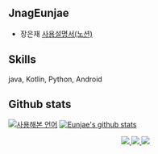 ## JnagEunjae
* 장은재 [사용설명서(노션)](https://www.notion.so/Hi-I-m-Eunjae-b51d673cd6fc47b4bbf7cba63b0f36d7)
<!--
**ejjang2030/ejjang2030** is a ✨ _special_ ✨ repository because its `README.md` (this file) appears on your GitHub profile.

Here are some ideas to get you started:

- 🔭 I’m currently working on ...
- 🌱 I’m currently learning ...
- 👯 I’m looking to collaborate on ...
- 🤔 I’m looking for help with ...
- 💬 Ask me about ...
- 📫 How to reach me: ...
- 😄 Pronouns: ...
- ⚡ Fun fact: ...
-->

## Skills
java, Kotlin, Python, Android

<!-- ## 취미(Hobbies) -->

## Github stats
[![사용해본 언어](https://github-readme-stats.vercel.app/api/top-langs/?username=ejjang2030)](https://github.com/anuraghazra/github-readme-stats)
[![Eunjae's github stats](https://github-readme-stats.vercel.app/api?username=ejjang2030)](https://github.com/anuraghazra/github-readme-stats)

<div align="center">
  <a href="https://www.linkedin.com/in/ejjang2030/">
  <img src="https://img.shields.io/badge/-LinkedIn-blue?style=flat-square&logo=Linkedin&logoColor=white&link=https://www.linkedin.com/in/ejjang2030/"/>
  </a>
<a href="https://www.instagram.com/mkdirejjcdejj/">
  <img src="https://img.shields.io/badge/-Instagram-dd2a7b?style=flat-square&logo=instagram&logoColor=white&link=https://www.instagram.com/mkdirejjcdejj/"/>
  </a>
  <a href="mailto:ejjang2030@gmail.com"><img src="https://img.shields.io/badge/-Gmail-d14836?style=flat-square&logo=Gmail&logoColor=white&link=mailto:ejjang2030@gmail.com"/></a>

</div>
